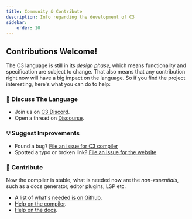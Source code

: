 ```yaml
---
title: Community & Contribute
description: Info regarding the development of C3
sidebar:
    order: 10
---
```


## Contributions Welcome!
The C3 language is still in its *design phase*, which means functionality and specification are
subject to change. That also means that any contribution right now will have a big impact on the language.
So if you find the project interesting, here's what you can do to help:


### 💬 Discuss The Language
- Join us on [C3 Discord](https://discord.gg/qN76R87). 
- Open a thread on [Discourse](https://c3lang.discourse.group).

### 💡 Suggest Improvements
- Found a bug? [File an issue for C3 compiler](https://github.com/c3lang/c3c/issues/new)
- Spotted a typo or broken link? [File an issue for the website](https://github.com/c3lang/c3-web/issues/new)

### 💪 Contribute

Now the compiler is stable, what is needed now are the *non-essentials*, such as a docs generator, editor plugins, LSP etc. 

- [A list of what's needed is on Github](https://github.com/c3lang/c3c/issues/1456).
- [Help on the compiler](https://github.com/c3lang/c3c). 
- [Help on the docs](https://github.com/c3lang/c3-web). 
